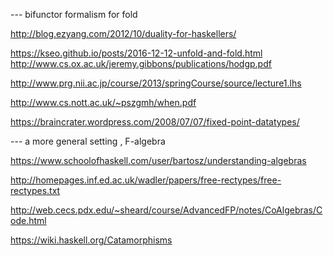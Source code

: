 --- bifunctor formalism for fold

http://blog.ezyang.com/2012/10/duality-for-haskellers/

https://kseo.github.io/posts/2016-12-12-unfold-and-fold.html
http://www.cs.ox.ac.uk/jeremy.gibbons/publications/hodgp.pdf

http://www.prg.nii.ac.jp/course/2013/springCourse/source/lecture1.lhs

http://www.cs.nott.ac.uk/~pszgmh/when.pdf


https://braincrater.wordpress.com/2008/07/07/fixed-point-datatypes/

--- a more general setting , F-algebra

https://www.schoolofhaskell.com/user/bartosz/understanding-algebras

http://homepages.inf.ed.ac.uk/wadler/papers/free-rectypes/free-rectypes.txt


http://web.cecs.pdx.edu/~sheard/course/AdvancedFP/notes/CoAlgebras/Code.html


https://wiki.haskell.org/Catamorphisms


